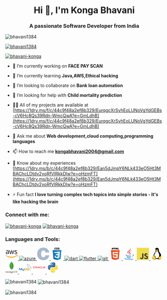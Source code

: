 <h1 align="center">Hi 👋, I'm Konga Bhavani</h1>
<h3 align="center">A passionate Software Developer from India</h3>

<p align="left"> <img src="https://komarev.com/ghpvc/?username=bhavani1384&label=Profile%20views&color=0e75b6&style=flat" alt="bhavani1384" /> </p>

<p align="left"> <a href="https://github.com/ryo-ma/github-profile-trophy"><img src="https://github-profile-trophy.vercel.app/?username=bhavani1384" alt="bhavani1384" /></a> </p>

<p align="left"> <a href="https://twitter.com/bhavani-konga" target="blank"><img src="https://img.shields.io/twitter/follow/bhavani-konga?logo=twitter&style=for-the-badge" alt="bhavani-konga" /></a> </p>

- 🔭 I’m currently working on **FACE PAY SCAN**

- 🌱 I’m currently learning **Java,AWS,Ethical hacking**

- 👯 I’m looking to collaborate on **Bank loan automation**

- 🤝 I’m looking for help with **Child mortality prediction**

- 👨‍💻 All of my projects are available at [https://1drv.ms/f/c/44c9f48a2ef8b329/EurqgcXrSyhEoLUNoVgYdGEBs-cV6Hc8Qs39Rdn-WmcQwA?e=GmLdhB](https://1drv.ms/f/c/44c9f48a2ef8b329/EurqgcXrSyhEoLUNoVgYdGEBs-cV6Hc8Qs39Rdn-WmcQwA?e=GmLdhB)

- 💬 Ask me about **Web development,cloud computing,programming languages**

- 📫 How to reach me **kongabhavani2004@gmail.com**

- 📄 Know about my experiences [https://1drv.ms/b/c/44c9f48a2ef8b329/Ean5dJmpY6NLk433eO5Ht3MBAChcLDtdv2yoRfVlRkkDlw?e=oHzmFT](https://1drv.ms/b/c/44c9f48a2ef8b329/Ean5dJmpY6NLk433eO5Ht3MBAChcLDtdv2yoRfVlRkkDlw?e=oHzmFT)

- ⚡ Fun fact **I love turning complex tech topics into simple stories - It's like hacking the brain**

<h3 align="left">Connect with me:</h3>
<p align="left">
<a href="https://twitter.com/bhavani-konga" target="blank"><img align="center" src="https://raw.githubusercontent.com/rahuldkjain/github-profile-readme-generator/master/src/images/icons/Social/twitter.svg" alt="bhavani-konga" height="30" width="40" /></a>
<a href="https://linkedin.com/in/bhavani-konga" target="blank"><img align="center" src="https://raw.githubusercontent.com/rahuldkjain/github-profile-readme-generator/master/src/images/icons/Social/linked-in-alt.svg" alt="bhavani-konga" height="30" width="40" /></a>
</p>

<h3 align="left">Languages and Tools:</h3>
<p align="left"> <a href="https://aws.amazon.com" target="_blank" rel="noreferrer"> <img src="https://raw.githubusercontent.com/devicons/devicon/master/icons/amazonwebservices/amazonwebservices-original-wordmark.svg" alt="aws" width="40" height="40"/> </a> <a href="https://azure.microsoft.com/en-in/" target="_blank" rel="noreferrer"> <img src="https://www.vectorlogo.zone/logos/microsoft_azure/microsoft_azure-icon.svg" alt="azure" width="40" height="40"/> </a> <a href="https://www.cprogramming.com/" target="_blank" rel="noreferrer"> <img src="https://raw.githubusercontent.com/devicons/devicon/master/icons/c/c-original.svg" alt="c" width="40" height="40"/> </a> <a href="https://www.w3schools.com/css/" target="_blank" rel="noreferrer"> <img src="https://raw.githubusercontent.com/devicons/devicon/master/icons/css3/css3-original-wordmark.svg" alt="css3" width="40" height="40"/> </a> <a href="https://dart.dev" target="_blank" rel="noreferrer"> <img src="https://www.vectorlogo.zone/logos/dartlang/dartlang-icon.svg" alt="dart" width="40" height="40"/> </a> <a href="https://flutter.dev" target="_blank" rel="noreferrer"> <img src="https://www.vectorlogo.zone/logos/flutterio/flutterio-icon.svg" alt="flutter" width="40" height="40"/> </a> <a href="https://git-scm.com/" target="_blank" rel="noreferrer"> <img src="https://www.vectorlogo.zone/logos/git-scm/git-scm-icon.svg" alt="git" width="40" height="40"/> </a> <a href="https://www.w3.org/html/" target="_blank" rel="noreferrer"> <img src="https://raw.githubusercontent.com/devicons/devicon/master/icons/html5/html5-original-wordmark.svg" alt="html5" width="40" height="40"/> </a> <a href="https://www.java.com" target="_blank" rel="noreferrer"> <img src="https://raw.githubusercontent.com/devicons/devicon/master/icons/java/java-original.svg" alt="java" width="40" height="40"/> </a> <a href="https://developer.mozilla.org/en-US/docs/Web/JavaScript" target="_blank" rel="noreferrer"> <img src="https://raw.githubusercontent.com/devicons/devicon/master/icons/javascript/javascript-original.svg" alt="javascript" width="40" height="40"/> </a> <a href="https://www.linux.org/" target="_blank" rel="noreferrer"> <img src="https://raw.githubusercontent.com/devicons/devicon/master/icons/linux/linux-original.svg" alt="linux" width="40" height="40"/> </a> <a href="https://www.mongodb.com/" target="_blank" rel="noreferrer"> <img src="https://raw.githubusercontent.com/devicons/devicon/master/icons/mongodb/mongodb-original-wordmark.svg" alt="mongodb" width="40" height="40"/> </a> <a href="https://www.mysql.com/" target="_blank" rel="noreferrer"> <img src="https://raw.githubusercontent.com/devicons/devicon/master/icons/mysql/mysql-original-wordmark.svg" alt="mysql" width="40" height="40"/> </a> <a href="https://www.oracle.com/" target="_blank" rel="noreferrer"> <img src="https://raw.githubusercontent.com/devicons/devicon/master/icons/oracle/oracle-original.svg" alt="oracle" width="40" height="40"/> </a> <a href="https://www.python.org" target="_blank" rel="noreferrer"> <img src="https://raw.githubusercontent.com/devicons/devicon/master/icons/python/python-original.svg" alt="python" width="40" height="40"/> </a> </p>

<p><img align="left" src="https://github-readme-stats.vercel.app/api/top-langs?username=bhavani1384&show_icons=true&locale=en&layout=compact" alt="bhavani1384" /></p>

<p>&nbsp;<img align="center" src="https://github-readme-stats.vercel.app/api?username=bhavani1384&show_icons=true&locale=en" alt="bhavani1384" /></p>

<p><img align="center" src="https://github-readme-streak-stats.herokuapp.com/?user=bhavani1384&" alt="bhavani1384" /></p>
